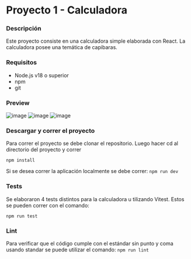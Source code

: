 # Proyecto 1 - Calculadora

### Descripción
Este proyecto consiste en una calculadora simple elaborada con React. La calculadora posee una temática de capibaras.

### Requisitos
- Node.js v18 o superior
- npm
- git

### Preview
![image](https://github.com/user-attachments/assets/754a7695-968d-4a50-9ceb-04faa39b133b)
![image](https://github.com/user-attachments/assets/9565d62b-fb4a-4154-a9d7-c77495ee084d)
![image](https://github.com/user-attachments/assets/fcbb55e7-ad89-4a01-83ca-bc8a9fe3ed5b)


### Descargar y correr el proyecto
Para correr el proyecto se debe clonar el repositorio. Luego hacer cd al directorio del proyecto y correr

```npm install ```

Si se desea correr la aplicación localmente se debe correr:
```npm run dev```

### Tests
Se elaboraron 4 tests distintos para la calculadora u tilizando Vitest. Estos se pueden correr con el comando:

``` npm run test ```

### Lint
Para verificar que el código cumple con el estándar sin punto y coma usando standar se puede utilizar el comando:
```npm run lint```

